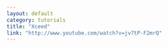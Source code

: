 ```yaml
---
layout: default
category: tutorials
title: "Xceed"
link: "http://www.youtube.com/watch?v=jv7tP-F2mrQ"
---
```

